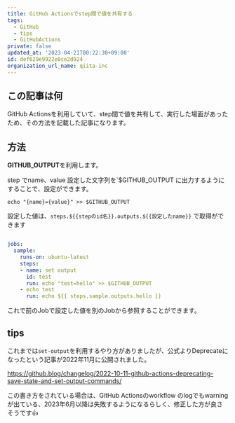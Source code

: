 ```yaml
---
title: GitHub Actionsでstep間で値を共有する
tags:
  - GitHub
  - tips
  - GitHubActions
private: false
updated_at: '2023-04-21T00:22:30+09:00'
id: def629e9922e0ce2d924
organization_url_name: qiita-inc
---
```

## この記事は何
GitHub Actionsを利用していて、step間で値を共有して、実行した場面があったため、その方法を記載した記事になります。

## 方法

**GITHUB_OUTPUT**を利用します。

step でname、value 設定した文字列を`$GITHUB_OUTPUT に出力するようにすることで、設定ができます。

`echo "{name}={value}" >> $GITHUB_OUTPUT`

設定した値は、`steps.${{stepのid名}}.outputs.${{設定したname}}` で取得ができます

```yaml:.github/workflows/test.yml

jobs:
  sample:
    runs-on: ubuntu-latest
    steps:
    - name: set output
      id: test
      run: echo "test=hello" >> $GITHUB_OUTPUT 
    - echo test
      run: echo ${{ steps.sample.outputs.hello }}
```

これで前のJobで設定した値を別のJobから参照することができます。

## tips

これまでは`set-output`を利用するやり方がありましたが、公式よりDeprecateになったという記事が2022年11月に公開されました。

https://github.blog/changelog/2022-10-11-github-actions-deprecating-save-state-and-set-output-commands/

この書き方をされている場合は、GitHub Actionsのworkflow のlogでもwarningが出ている、2023年6月以降は失敗するようになるらしく、修正した方が良さそうです:+1:
